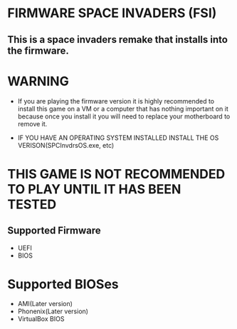 # FIRMWARE SPACE INVADERS (FSI)

## This is a space invaders remake that installs into the firmware.

# WARNING
* If you are playing the firmware version it is highly recommended to install this game on a VM or a computer that has nothing important on it because once you install it you will need to replace your motherboard to remove it.

* IF YOU HAVE AN OPERATING SYSTEM INSTALLED INSTALL THE OS VERISON(SPCInvdrsOS.exe, etc)
  
# THIS GAME IS NOT RECOMMENDED TO PLAY UNTIL IT HAS BEEN TESTED 

## Supported Firmware
* UEFI
* BIOS 

# Supported BIOSes 
* AMI(Later version)
* Phonenix(Later version)
* VirtualBox BIOS 

